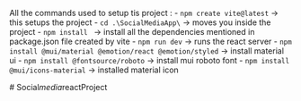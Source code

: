 All the commands used to setup tis project :
    - `npm create vite@latest` -> this setups the project
    - `cd .\SocialMediaApp\` -> moves you inside the project
    - `npm install ` -> install all the dependencies mentioned in package.json file created by vite
    - `npm run dev` -> runs the react server
    - `npm install @mui/material @emotion/react @emotion/styled` -> install material ui
    - `npm install @fontsource/roboto` -> install mui roboto font 
    - `npm install @mui/icons-material` -> installed material icon

#   S o c i a l _ m e d i a _ r e a c t P r o j e c t  
 